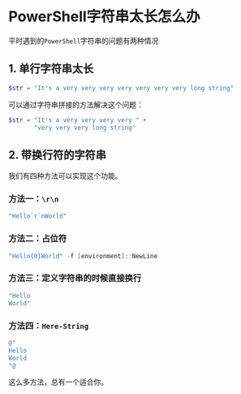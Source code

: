 # PowerShell字符串太长怎么办

平时遇到的`PowerShell`字符串的问题有两种情况

## 1. 单行字符串太长

```PowerShell
$str = "It's a very very very very very very very long string"
```

可以通过字符串拼接的方法解决这个问题：

```PowerShell
$str = "It's a very very very very " +
       "very very very long string"
```

## 2. 带换行符的字符串

我们有四种方法可以实现这个功能。

### 方法一：`\r\n`

```PowerShell
"Hello`r`nWorld"
```

### 方法二：占位符

```PowerShell
"Hello{0}World" -f [environment]::NewLine
```

### 方法三：定义字符串的时候直接换行

```PowerShell
"Hello
World"
```

### 方法四：`Here-String`

```PowerShell
@"
Hello
World
"@
```

这么多方法，总有一个适合你。
